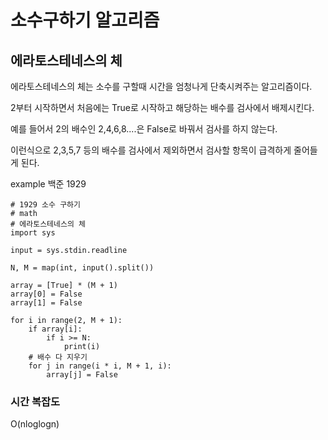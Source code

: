 # 소수구하기 알고리즘
## 에라토스테네스의 체

에라토스테네스의 체는 소수를 구할때 시간을 엄청나게 단축시켜주는 알고리즘이다.

2부터 시작하면서 처음에는 True로 시작하고 해당하는 배수를 검사에서 배제시킨다.

예를 들어서 2의 배수인 2,4,6,8....은 False로 바꿔서 검사를 하지 않는다.

이런식으로 2,3,5,7 등의 배수를 검사에서 제외하면서 검사할 항목이 급격하게 줄어들게 된다.

example 백준 1929
```
# 1929 소수 구하기
# math
# 에라토스테네스의 체
import sys

input = sys.stdin.readline

N, M = map(int, input().split())

array = [True] * (M + 1)
array[0] = False
array[1] = False

for i in range(2, M + 1):
    if array[i]:
        if i >= N:
            print(i)
    # 배수 다 지우기
    for j in range(i * i, M + 1, i):
        array[j] = False
```

### 시간 복잡도
O(nloglogn)
